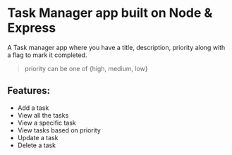 # Task Manager app built on Node & Express

A Task manager app where you have a title, description, priority along with a flag to mark it completed.
> priority can be one of {high, medium, low}
## Features:
- Add a task
- View all the tasks
- View a specific task
- View tasks based on priority
- Update a task
- Delete a task

